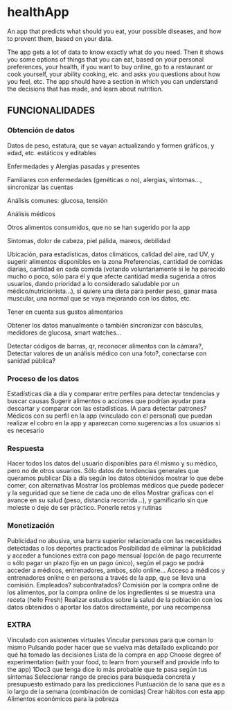 # healthApp

An app that predicts what should you eat, your possible diseases, and how to prevent them, based on your data.

The app gets a lot of data to know exactly what do you need. Then it shows you some options of things that you can eat, based on your personal preferences, your health, if you want to buy online, go to a restaurant or cook yourself, your ability cooking, etc. and asks you questions about how you feel, etc. The app should have a section in which you can understand the decisions that has made, and learn about nutrition.


## FUNCIONALIDADES

### Obtención de datos

Datos de peso, estatura, que se vayan actualizando y formen gráficos, y edad, etc. estáticos y editables

Enfermedades y Alergias pasadas y presentes

Familiares con enfermedades (genéticas o no), alergias, síntomas…, sincronizar las cuentas

Análisis comunes: glucosa, tensión

Análisis médicos

Otros alimentos consumidos, que no se han sugerido por la app

Sintomas, dolor de cabeza, piel pálida, mareos, debilidad

Ubicación, para estadísticas, datos climáticos, calidad del aire, rad UV, y sugerir alimentos disponibles en la zona
Preferencias, cantidad de comidas diarias, cantidad en cada comida (votando voluntariamente si le ha parecido mucho o poco, sólo para él y que afecte cantidad media sugerida a otros usuarios, dando prioridad a lo considerado saludable por un médico/nutricionista...), si quiere una dieta para perder peso, ganar masa muscular, una normal que se vaya mejorando con los datos, etc.

Tener en cuenta sus gustos alimentarios

Obtener los datos manualmente o también sincronizar con básculas, medidores de glucosa, smart watches...

Detectar códigos de barras, qr, reconocer alimentos con la cámara?, Detectar valores de un análisis médico con una foto?, conectarse con sanidad pública?

### Proceso de los datos

Estadísticas día a día y comparar entre perfiles para detectar tendencias y buscar causas
Sugerir alimentos o acciones que podrían ayudar para descartar y comparar con las estadísticas. IA para detectar patrones? Médicos con su perfil en la app (vinculado con el personal) que puedan realizar el cobro en la app y aparezcan como sugerencias a los usuarios si es necesario


### Respuesta

Hacer todos los datos del usuario disponibles para él mismo y su médico, pero no de otros usuarios. Sólo datos de tendencias generales que queramos publicar
Día a día según los datos obtenidos mostrar lo que debe comer, con alternativas
Mostrar los problemas médicos que puede padecer y la seguridad que se tiene de cada uno de ellos
Mostrar gráficas con el avance en su salud (peso, distancia recorrida…), y gamificarlo sin que moleste o deje de ser práctico. Ponerle retos y rutinas


### Monetización

Publicidad no abusiva, una barra superior relacionada con las necesidades detectadas o los deportes practicados
Posibilidad de eliminar la publicidad y acceder a funciones extra con pago mensual (opción de pago recurrente o sólo pagar un plazo fijo en un pago único), según el pago se podrá acceder a médicos, entrenadores, ambos, sólo online...
Acceso a médicos y entrenadores online o en persona a través de la app, que se lleva una comisión. Empleados? subcontratados?
Comisión por la compra online de los alimentos, por la compra online de los ingredientes si se muestra una receta (hello Fresh)
Realizar estudios sobre la salud de la población con los datos obtenidos o aportar los datos directamente, por una recompensa


### EXTRA

Vinculado con asistentes virtuales
Vincular personas para que coman lo mismo
Pulsando poder hacer que se vuelva más detallado explicando por qué ha tomado las decisiones
Lista de la compra en app
Choose degree of experimentation (with your food, to learn from yourself and provide info to the app)
1Doc3 que tenga dice lo más probable que te pasa según tus síntomas
Seleccionar rango de precios para búsqueda concreta y presupuesto estimado para las predicciones
Puntuación de lo sana que es a lo largo de la semana (combinación de comidas)
Crear hábitos con esta app
Alimentos económicos para la pobreza


